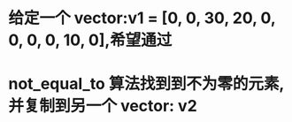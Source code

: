 # 给定一个 vector:v1 = [0, 0, 30, 20, 0, 0, 0, 0, 10, 0],希望通过
# not_equal_to 算法找到到不为零的元素,并复制到另一个 vector: v2

